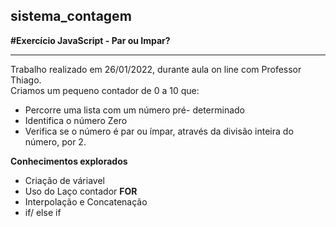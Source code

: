 ## sistema_contagem
**#Exercício JavaScript - Par ou Impar?** 
***
Trabalho realizado em 26/01/2022, durante aula on line com Professor Thiago. <br>
Criamos um pequeno contador de 0 a 10 que:<br>
 - Percorre uma lista com um número pré- determinado 
 - Identifica o número Zero <br>
 - Verifica se o número é par ou ímpar, através da divisão inteira do número, por 2. <br>

**Conhecimentos explorados**
- Criação de váriavel <br>
- Uso do Laço contador **FOR** <br>
- Interpolação e Concatenação <br>
- if/ else if <br>
 
